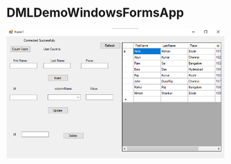 # DMLDemoWindowsFormsApp

![Screenshot Result](https://github.com/AkhilMohan-kanini/DMLDemoWindowsFormsApp/blob/master/dmlform.png)
